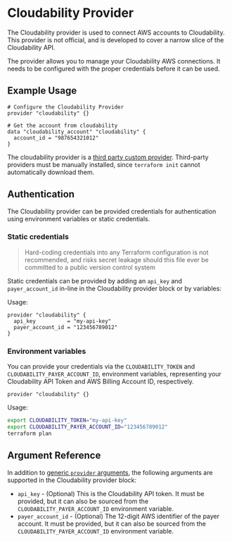 # Cloudability Provider

The Cloudability provider is used to connect AWS accounts to Cloudability. This provider is not official, and is developed to cover a narrow slice of the Cloudability API.

The provider allows you to manage your Cloudability AWS connections. It needs to be configured with the proper credentials before it can be used.

## Example Usage

```hcl
# Configure the Cloudability Provider
provider "cloudability" {}

# Get the account from cloudability
data "cloudability_account" "cloudability" {
  account_id = "987654321012"
}
```

The cloudability provider is a [third party custom provider](https://www.terraform.io/docs/configuration/providers.html#third-party-plugins). Third-party providers must be manually installed, since `terraform init` cannot automatically download them.

## Authentication

The Cloudability provider can be provided credentials for authentication using environment variables or static credentials.

### Static credentials

> Hard-coding credentials into any Terraform configuration is not recommended, and risks secret leakage should this file ever be committed to a public version control system

Static credentials can be provided by adding an `api_key` and `payer_account_id` in-line in the Cloudability provider block or by variables:

Usage:

```hcl
provider "cloudability" {
  api_key          = "my-api-key"
  payer_account_id = "123456789012"
}
```
### Environment variables

You can provide your credentials via the `CLOUDABILITY_TOKEN` and `CLOUDABILITY_PAYER_ACCOUNT_ID`, environment variables, representing your Cloudability API Token and AWS Billing Account ID, respectively.

```hcl
provider "cloudability" {}
```

Usage:

```bash
export CLOUDABILITY_TOKEN="my-api-key"
export CLOUDABILITY_PAYER_ACCOUNT_ID="123456789012"
terraform plan
```

## Argument Reference

In addition to [generic `provider` arguments](https://www.terraform.io/docs/configuration/providers.html), the following arguments are supported in the Cloudability provider block:

- `api_key` - (Optional) This is the Cloudability API token. It must be provided, but it can also be sourced from the `CLOUDABILITY_PAYER_ACCOUNT_ID` environment variable.
- `payer_account_id` - (Optional) The 12-digit AWS identifier of the payer account. It must be provided, but it can also be sourced from the `CLOUDABILITY_PAYER_ACCOUNT_ID` environment variable.
